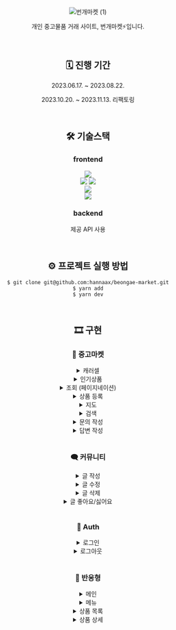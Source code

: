 <br />
<div align='center'>
    
![번개마켓 (1)](https://github.com/hannaax/beongae-market/assets/111215320/360285bb-d565-4eac-b872-8d3950e672dc)

개인 중고물품 거래 사이트, 번개마켓⚡입니다.

<br />

## 🗓️ 진행 기간
    
<p>2023.06.17. ~ 2023.08.22.</p>
<p>2023.10.20. ~ 2023.11.13. 리팩토링</p>

<br />

## 🛠️ 기술스택

### frontend
<img src="https://img.shields.io/badge/Typescript-3178C6?style=for-the-badge&logo=Typescript&logoColor=white">
<br/>
<img src="https://img.shields.io/badge/React-61DAFB?style=for-the-badge&logo=React&logoColor=white">
<img src="https://img.shields.io/badge/Next.JS-000000?style=for-the-badge&logo=nextdotjs&logoColor=white">
<br/>
<img src="https://img.shields.io/badge/Recoil-3578E5?style=for-the-badge&logo=Recoil&logoColor=white">
<br/>
<img src="https://img.shields.io/badge/graphql-E10098?style=for-the-badge&logo=graphql&logoColor=white">
<br/>

<p></p>

### backend
<p>제공 API 사용</p>


<br/>


## ⚙️ **프로젝트 실행 방법**

```
$ git clone git@github.com:hannaax/beongae-market.git
$ yarn add
$ yarn dev
```

<br/>

## 🎞️ 구현

### 🛒 중고마켓
<details>
<summary>캐러셀</summary>
<img src="https://user-images.githubusercontent.com/111215320/282360587-eac6b095-f3b2-48a8-b3c1-4d66e35006db.gif"/>
</details>

<details>
<summary>인기상품</summary>
<img src="https://user-images.githubusercontent.com/111215320/282360735-d80df621-f727-428c-aef8-9d8ec078061b.gif"/>
</details>

<details>
<summary>조회 (페이지네이션)</summary>
<img src="https://user-images.githubusercontent.com/111215320/281991876-39303adc-2b28-4723-81fc-40749c3a9284.gif"/>
</details>

<details>
<summary>상품 등록</summary>
<img src="https://user-images.githubusercontent.com/111215320/282360990-d7a4c962-1c09-442e-82b8-25d5fb9f800d.gif"/>
</details>

<details>
<summary>지도</summary>
<img src="https://user-images.githubusercontent.com/111215320/282361001-d8c82d96-3b64-4ab1-a045-d6112a43ce35.png"/>
</details>

<details>
<summary>검색</summary>
<img src="https://user-images.githubusercontent.com/111215320/281991911-fe02834f-9241-4a39-9875-535c2d5b2ad3.gif"/>
</details>

<details>
<summary>문의 작성</summary>
<img src="https://user-images.githubusercontent.com/111215320/282361426-a89e3354-4d00-46d6-aa5a-82b2d3642da7.gif"/>
</details>

<details>
<summary>답변 작성</summary>
<img src="https://user-images.githubusercontent.com/111215320/282361433-7e813639-9631-40cf-a8ab-c838b7cc47b7.gif"/>
</details>

<br />

### 🗨️ 커뮤니티
<details>
<summary>글 작성</summary>
<img src="https://user-images.githubusercontent.com/111215320/281990659-d83cf94d-9fd9-4bdc-8ab4-931fc3cc1e7d.gif"/>
</details>
<details>
<summary>글 수정</summary>
<img src="https://user-images.githubusercontent.com/111215320/281991764-0362ab52-3f19-4162-92c9-1894ed5a6ed3.gif"/>
</details>
<details>
<summary>글 삭제</summary>
<img src="https://user-images.githubusercontent.com/111215320/281991819-ff983f77-c553-4c77-ac7a-6b66333bc783.gif"/>
</details>
<details>
<summary>글 좋아요/싫어요</summary>
<img src="https://user-images.githubusercontent.com/111215320/281991851-3d9aef46-1268-4277-b58e-cc8e207594cc.gif"/>
</details>

<br />

### 👤 Auth
<details>
<summary>로그인</summary>
<img src="https://user-images.githubusercontent.com/111215320/281983368-81bc7c25-901e-4979-83e6-8daab3faf2fc.gif"/>
</details>

<details>
<summary>로그아웃</summary>
<img src="https://user-images.githubusercontent.com/111215320/281990600-29816acf-bb73-401e-86d2-17324a8e81db.gif"/>
</details>

<br />

### 📱 반응형
<details>
<summary>메인</summary>
<img src="https://user-images.githubusercontent.com/111215320/282362534-e2bee6b5-35d8-4fbc-b84a-9ceb45224dc4.gif"/>
</details>

<details>
<summary>메뉴</summary>
<img src="https://user-images.githubusercontent.com/111215320/282362544-d2ae5514-f8fa-4950-a869-7779ee86057d.gif"/>
</details>

<details>
<summary>상품 목록</summary>
<img src="https://user-images.githubusercontent.com/111215320/282362685-aaa492c8-5aa6-4148-8d67-f0ce33c15012.gif"/>
</details>

<details>
<summary>상품 상세</summary>
<img src="https://user-images.githubusercontent.com/111215320/282362701-881f2ebc-367e-440f-a02e-cca1ab110e1c.gif"/>
</details>

</div>




